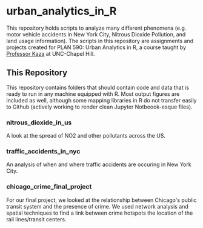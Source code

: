 # urban_analytics_in_R

This repository holds scripts to analyze many different phenomena (e.g. motor vehicle accidents in New York City, Nitrous Dioxide Pollution, and land usage information). The scripts in this repository are assignments and projects created for PLAN 590: Urban Analytics in R, a course taught by [Professor Kaza](http://sia.planning.unc.edu/#about) at UNC-Chapel Hill. 


## This Repository
This repository contains folders that should contain code and data that is ready to run in any machine equipped with R. Most output figures are included as well, although some mapping libraries in R do not transfer easily to Github (actively working to render clean Jupyter Notbeook-esque files).

### nitrous_dioxide_in_us
A look at the spread of NO2 and other pollutants across the US.

### traffic_accidents_in_nyc
An analysis of when and where traffic accidents are occuring in New York City.

### chicago_crime_final_project
For our final project, we looked at the relationship between Chicago's public transit system and the presence of crime. We used network analysis and spatial techniques to find a link between crime hotspots the location of the rail lines/transit centers.
